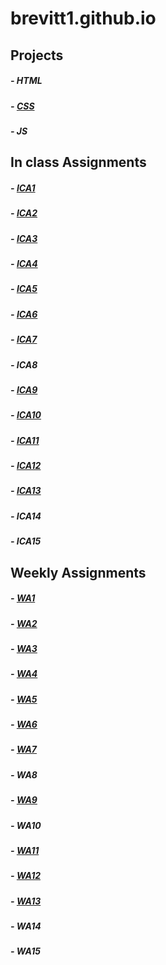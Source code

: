# brevitt1.github.io

## Projects
##### - HTML
##### - [CSS](https://brevitt1.github.io/html-websight/index.html)
##### - JS

## In class Assignments

##### - [ICA1](ica/ICA1.pdf)
##### - [ICA2](ica/ICA2.pdf)
##### - [ICA3](ica/ica3a.html)
##### - [ICA4](ica/ica4.html)
##### - [ICA5](https://brevitt1.github.io/ica/ica5/ica5.html)
##### - [ICA6](https://brevitt1.github.io/ica/ica6/ica6-part1.html)
##### - [ICA7](https://brevitt1.github.io/ica/ica7.html)
##### - ICA8
##### - [ICA9](https://brevitt1.github.io/ica/ica9.html)
##### - [ICA10](http://Brevitt1.github.io/ica/ica10/ica10.html)
##### - [ICA11](http://Brevitt1.github.io/ica/ica11/ica11.html)
##### - [ICA12](https://brevitt1.github.io/ica/ica12/ica12.html)
##### - [ICA13](https://brevitt1.github.io/ica/ica13/ica13.html)
##### - ICA14
##### - ICA15

## Weekly Assignments

##### - [WA1](https://brevitt1.github.io/wa/wa1.1.html)
##### - [WA2](https://brevitt1.github.io/wa/wa2.html)
##### - [WA3](https://brevitt1.github.io/wa/wa3.html)
##### - [WA4](https://brevitt1.github.io/business-card/chris.html)
##### - [WA5](https://brevitt1.github.io/wa/wa5/wa5.html)
##### - [WA6](https://brevitt1.github.io/wa/wa6/)
##### - [WA7](https://brevitt1.github.io/wa/wa7/week7.html)
##### - WA8
##### - [WA9](https://brevitt1.github.io/wa/wa9/index.html)
##### - WA10
##### - [WA11](https://brevitt1.github.io/wa/wa11/wa11.html)
##### - [WA12](https://brevitt1.github.io/wa/wa12/wa12.html)
##### - [WA13](https://Brevitt1.github.io/wa/wa13/wa13.html)
##### - WA14
##### - WA15